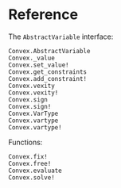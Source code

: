 # Reference

The `AbstractVariable` interface:

```@docs
Convex.AbstractVariable
Convex._value
Convex.set_value!
Convex.get_constraints
Convex.add_constraint!
Convex.vexity
Convex.vexity!
Convex.sign
Convex.sign!
Convex.VarType
Convex.vartype
Convex.vartype!
```

Functions:

```@docs
Convex.fix!
Convex.free!
Convex.evaluate
Convex.solve!
```
